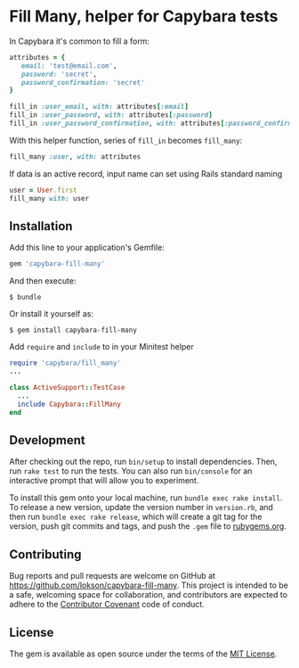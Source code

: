 # Fill Many, helper for Capybara tests

In Capybara it's common to fill a form:

```ruby
attributes = {
   email: 'test@email.com', 
   password: 'secret', 
   password_confirmation: 'secret'
}
```
```ruby
fill_in :user_email, with: attributes[:email]
fill_in :user_password, with: attributes[:password]
fill_in :user_password_confirmation, with: attributes[:password_confirmation]
```

With this helper function, series of `fill_in` becomes `fill_many`: 

```ruby
fill_many :user, with: attributes 
```
 
If data is an active record, input name can set using Rails standard naming

```ruby
user = User.first
fill_many with: user
```
 
## Installation

Add this line to your application's Gemfile:

```ruby
gem 'capybara-fill-many'
```

And then execute:

    $ bundle

Or install it yourself as:

    $ gem install capybara-fill-many

Add `require` and `include` to in your Minitest helper

```ruby
require 'capybara/fill_many'
...

class ActiveSupport::TestCase
  ...
  include Capybara::FillMany
end
```

## Development

After checking out the repo, run `bin/setup` to install dependencies. Then, run `rake test` to run the tests. You can also run `bin/console` for an interactive prompt that will allow you to experiment.

To install this gem onto your local machine, run `bundle exec rake install`. To release a new version, update the version number in `version.rb`, and then run `bundle exec rake release`, which will create a git tag for the version, push git commits and tags, and push the `.gem` file to [rubygems.org](https://rubygems.org).

## Contributing

Bug reports and pull requests are welcome on GitHub at https://github.com/lokson/capybara-fill-many. This project is intended to be a safe, welcoming space for collaboration, and contributors are expected to adhere to the [Contributor Covenant](contributor-covenant.org) code of conduct.

## License

The gem is available as open source under the terms of the [MIT License](http://opensource.org/licenses/MIT).

